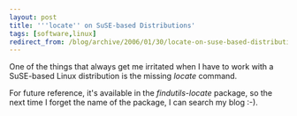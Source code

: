 ```yaml
---
layout: post
title: '''locate'' on SuSE-based Distributions'
tags: [software,linux]
redirect_from: /blog/archive/2006/01/30/locate-on-suse-based-distributions
---
```


One of the things that always get me irritated when I have to work with
a SuSE-based Linux distribution is the missing *locate* command.

For future reference, it's available in the *findutils-locate* package,
so the next time I forget the name of the package, I can search my blog
:-).

